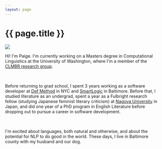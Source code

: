 ```yaml
---
layout: page
---
```

<h1 class="page-title">{{ page.title }}</h1>

<img class="headshot" src="https://bolducp.github.io/paigefink.github.io/assets/images/paige_07_19.jpg">

<p class="message">
  Hi! I'm Paige. I'm currently working on a Masters degree in Computational Linguistics at the University of Washington, where I'm a member of the <a href="https://clmbr.shane.st/">CLMBR research group</a>.

  <br><br>
  Before returning to grad school, I spent 3 years working as a software developer at <a href="https://www.defmethod.com/">Def Method</a> in NYC and <a href="https://smartlogic.io/">SmartLogic</a> in Baltimore. Before that, I studied literature as an undergrad, spent a year as a Fulbright research fellow (studying Japanese feminist literary criticism) at <a href="http://en.nagoya-u.ac.jp/">Nagoya University</a> in Japan, and did one year of a PhD program in English Literature before dropping out to pursue a career in software development.

  <br><br>
  I'm excited about languages, both natural and otherwise, and about the potential for NLP to do good in the world. These days, I live in Baltimore county with my husband and our dog.
</p>

